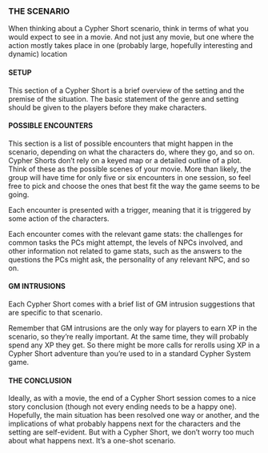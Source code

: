 ### THE SCENARIO

<!-- P, ID: 150109 -->

When thinking about a Cypher Short scenario, think in terms of what you would expect to see in a movie. And not just any movie, but one where the action mostly takes place in one (probably large, hopefully interesting and dynamic) location

#### SETUP

<!-- P, ID: 150112 -->

This section of a Cypher Short is a brief overview of the setting and the premise of the situation. The basic statement of the genre and setting should be given to the players before they make characters.

#### POSSIBLE ENCOUNTERS

<!-- P, ID: 150115 -->

This section is a list of possible encounters that might happen in the scenario, depending on what the characters do, where they go, and so on. Cypher Shorts don’t rely on a keyed map or a detailed outline of a plot. Think of these as the possible scenes of your movie. More than likely, the group will have time for only five or six encounters in one session, so feel free to pick and choose the ones that best fit the way the game seems to be going.

<!-- P, ID: 150116 -->

Each encounter is presented with a trigger, meaning that it is triggered by some action of the characters.

<!-- P, ID: 150117 -->

Each encounter comes with the relevant game stats: the challenges for common tasks the PCs might attempt, the levels of NPCs involved, and other information not related to game stats, such as the answers to the questions the PCs might ask, the personality of any relevant NPC, and so on.

#### GM INTRUSIONS

<!-- P, ID: 150120 -->

Each Cypher Short comes with a brief list of GM intrusion suggestions that are specific to that scenario.

<!-- P, ID: 150121 -->

Remember that GM intrusions are the only way for players to earn XP in the scenario, so they’re really important. At the same time, they will probably spend any XP they get. So there might be more calls for rerolls using XP in a Cypher Short adventure than you’re used to in a standard Cypher System game.

#### THE CONCLUSION

<!-- P, ID: 150124 -->

Ideally, as with a movie, the end of a Cypher Short session comes to a nice story conclusion (though not every ending needs to be a happy one). Hopefully, the main situation has been resolved one way or another, and the implications of what probably happens next for the characters and the setting are self-evident. But with a Cypher Short, we don’t worry too much about what happens next. It’s a one-shot scenario.

